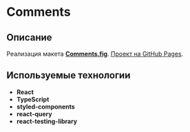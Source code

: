 # Comments

## Описание

Реализация макета [<b>Comments.fig</b>](https://github.com/posadvladimir/comments/blob/main/Comments.fig). [Проект на GitHub Pages](https://posadvladimir.github.io/comments/).

## Используемые технологии

- <b>React</b>
- <b>TypeScript</b>
- <b>styled-components</b>
- <b>react-query</b>
- <b>react-testing-library</b>